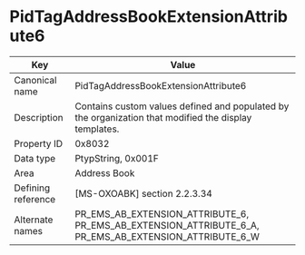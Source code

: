 # PidTagAddressBookExtensionAttribute6

| Key | Value |
|---|---|
| Canonical name | PidTagAddressBookExtensionAttribute6 |
| Description | Contains custom values defined and populated by the organization that modified the display templates. |
| Property ID | 0x8032 |
| Data type | PtypString, 0x001F |
| Area | Address Book |
| Defining reference | [MS-OXOABK] section 2.2.3.34 |
| Alternate names | PR_EMS_AB_EXTENSION_ATTRIBUTE_6, PR_EMS_AB_EXTENSION_ATTRIBUTE_6_A, PR_EMS_AB_EXTENSION_ATTRIBUTE_6_W |
